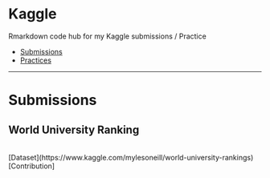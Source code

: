 # Kaggle
Rmarkdown code hub for my Kaggle submissions / Practice 

* [Submissions](#submissions)
* [Practices](#practices)

---

# Submissions

## **World University Ranking**
<br>
[Dataset](https://www.kaggle.com/mylesoneill/world-university-rankings)
<br>
[Contribution]  
